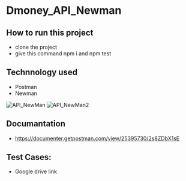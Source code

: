 # Dmoney_API_Newman

## How to run this project
- clone the project
- give this command  npm  i  and  npm test

## Technnology used
- Postman
- Newman

![API_NewMan](https://user-images.githubusercontent.com/28690228/214348843-b2851868-7c70-46df-9370-6e104ed255b5.png)
![API_NewMan2](https://user-images.githubusercontent.com/28690228/214348861-0f4a627f-8114-4a0e-8fd8-f68e4f3b9926.png)


## Documantation
 - https://documenter.getpostman.com/view/25395730/2s8ZDbX1sE
 
## Test Cases:
- Google drive link
